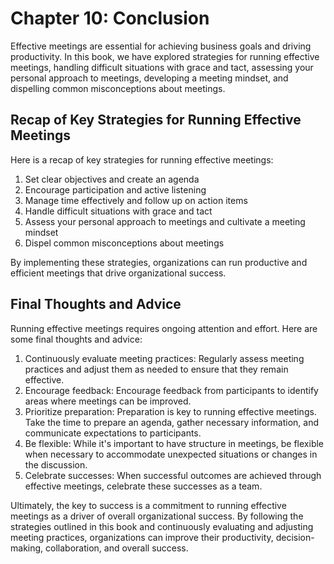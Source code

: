 Chapter 10: Conclusion
======================

Effective meetings are essential for achieving business goals and driving productivity. In this book, we have explored strategies for running effective meetings, handling difficult situations with grace and tact, assessing your personal approach to meetings, developing a meeting mindset, and dispelling common misconceptions about meetings.

Recap of Key Strategies for Running Effective Meetings
------------------------------------------------------

Here is a recap of key strategies for running effective meetings:

1. Set clear objectives and create an agenda
2. Encourage participation and active listening
3. Manage time effectively and follow up on action items
4. Handle difficult situations with grace and tact
5. Assess your personal approach to meetings and cultivate a meeting mindset
6. Dispel common misconceptions about meetings

By implementing these strategies, organizations can run productive and efficient meetings that drive organizational success.

Final Thoughts and Advice
-------------------------

Running effective meetings requires ongoing attention and effort. Here are some final thoughts and advice:

1. Continuously evaluate meeting practices: Regularly assess meeting practices and adjust them as needed to ensure that they remain effective.
2. Encourage feedback: Encourage feedback from participants to identify areas where meetings can be improved.
3. Prioritize preparation: Preparation is key to running effective meetings. Take the time to prepare an agenda, gather necessary information, and communicate expectations to participants.
4. Be flexible: While it's important to have structure in meetings, be flexible when necessary to accommodate unexpected situations or changes in the discussion.
5. Celebrate successes: When successful outcomes are achieved through effective meetings, celebrate these successes as a team.

Ultimately, the key to success is a commitment to running effective meetings as a driver of overall organizational success. By following the strategies outlined in this book and continuously evaluating and adjusting meeting practices, organizations can improve their productivity, decision-making, collaboration, and overall success.
